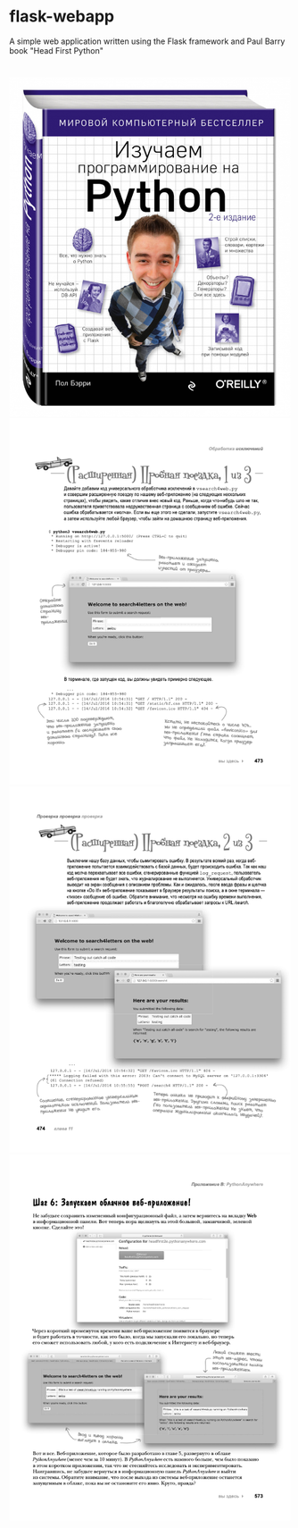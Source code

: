 # flask-webapp
A simple web application written using the Flask framework and Paul Barry book "Head First Python"
#
![Image alt](https://github.com/anton2030t/flask-webapp/raw/master/01.jpg)
![Image alt](https://github.com/anton2030t/flask-webapp/raw/master/02.png)
![Image alt](https://github.com/anton2030t/flask-webapp/raw/master/022.png)
![Image alt](https://github.com/anton2030t/flask-webapp/raw/master/03.png)
